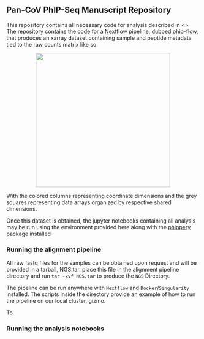 ## Pan-CoV PhIP-Seq Manuscript Repository

This repository contains all necessary code for analysis described in <>
The repository contains the code for a [Nextflow](https://www.nextflow.io/docs/latest/getstarted.html) pipeline,
dubbed [phip-flow](https://github.com/matsengrp/phip-flow), that produces an xarray dataset 
containing sample and peptide metadata tied to the raw counts matrix like so:

<p align="center">
  <img src="data/cartoons/Xarray.png" width="350">
</p>

With the colored columns representing coordinate dimensions and the grey squares representing data arrays
organized by respective shared dimensions.

Once this dataset is obtained, the jupyter notebooks containing all analysis may be run using the environment
provided here along with the [phippery](git@github.com:matsengrp/phippery.git) package installed

### Running the alignment pipeline

All raw fastq files for the samples can be obtained upon request and will be provided in a tarball, NGS.tar.
place this file in the alignment pipeline directory and run `tar -xvf NGS.tar` to produce the `NGS` Directory.

The pipeline can be run anywhere with `Nextflow` and `Docker`/`Singularity` installed. 
The scripts inside the directory provide an example of how to run the pipeline on our local cluster, gizmo.

To 

### Running the analysis notebooks


